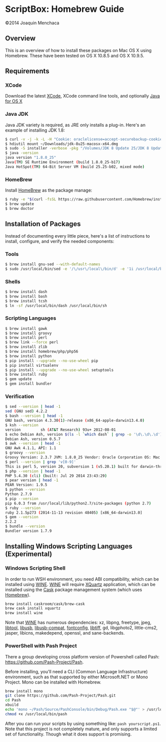 # ScriptBox: Homebrew Guide
©2014 Joaquin Menchaca

## Overview

This is an overview of how to install these packages on Mac OS X using Homebrew.  These have been tested on OS X 10.8.5 and OS X 10.9.5.

## Requirements

### XCode

Download the latest [XCode](https://developer.apple.com/xcode/), XCode command line tools, and optionally [Java for OS X](http://support.apple.com/kb/DL1572)

### Java JDK

Java JDK variety is required, as JRE only installs a plug-in.  Here's an example of installing JDK 1.8:

```bash
$ curl -v -j -k -L -H "Cookie: oraclelicense=accept-securebackup-cookie" http://download.oracle.com/otn-pub/java/jdk/8u25-b17/jdk-8u25-macosx-x64.dmg > ~/Downloads/jdk-8u25-macosx-x64.dmg
$ hdiutil mount ~/Downloads/jdk-8u25-macosx-x64.dmg
$ sudo -S installer -verbose -pkg "/Volumes/JDK 8 Update 25/JDK 8 Update 25.pkg" -target /
$ java -version
java version "1.8.0_25"
Java(TM) SE Runtime Environment (build 1.8.0_25-b17)
Java HotSpot(TM) 64-Bit Server VM (build 25.25-b02, mixed mode)
```

### HomeBrew

Install [HomeBrew](http://brew.sh/) as the package manage:

```bash
$ ruby -e "$(curl -fsSL https://raw.githubusercontent.com/Homebrew/install/master/install)"
$ brew update
$ brew doctor
```

## Installation of Packages

Instead of documenting every little piece, here's a list of instructions to install, configure, and verify the needed components:

### Tools

```Bash
$ brew install gnu-sed --with-default-names
$ sudo /usr/local/bin/sed -e '/\/usr\/local\/bin/d' -e '1i /usr/local/bin' -i /etc/paths
```

### Shells

```Bash
$ brew install dash
$ brew install bash
$ brew install tcsh
$ ln -sf /usr/local/bin/dash /usr/local/bin/sh

```

### Scripting Languages

```Bash
$ brew install gawk
$ brew install groovy
$ brew install perl
$ brew link --force perl
$ brew install zlib
$ brew install homebrew/php/php56
$ brew install python
$ pip install --upgrade --no-use-wheel pip
$ pip install virtualenv
$ pip install --upgrade --no-use-wheel setuptools
$ brew install ruby
$ gem update
$ gem install bundler
```

### Verification

```Bash
$ sed --version | head -1
sed (GNU sed) 4.2.2
$ bash --version | head -1
GNU bash, version 4.3.30(1)-release (x86_64-apple-darwin13.4.0)
$ ksh --version
version         sh (AT&T Research) 93u+ 2012-08-01
$ echo Debian Ash, version $(ls -l `which dash` | grep -o '\d\.\d\.\d')
Debian Ash, version 0.5.7
$ awk --version | head -1
GNU Awk 4.1.1, API: 1.1
$ groovy --version
Groovy Version: 2.3.7 JVM: 1.8.0_25 Vendor: Oracle Corporation OS: Mac OS X
$ perl --version | grep 'v[0-9]'
This is perl 5, version 20, subversion 1 (v5.20.1) built for darwin-thread-multi-2level
$ php --version | head -1
PHP 5.4.30 (cli) (built: Jul 29 2014 23:43:29)
$ pear version | head -1
PEAR Version: 1.9.5
$ python --version
Python 2.7.9
$ pip --version
pip 6.0.3 from /usr/local/lib/python2.7/site-packages (python 2.7)
$ ruby --version
ruby 2.1.5p273 (2014-11-13 revision 48405) [x86_64-darwin13.0]
$ gem --version
2.2.2
$ bundle --version
Bundler version 1.7.9
```

## Installing Windows Scripting Languages (Experimental)

### Windows Scripting Shell

In order to run WSH environment, you need ABI compatibility, which can be installed using [WINE](https://www.winehq.org/).  [WINE](https://www.winehq.org/) will require [XQuartz](http://xquartz.macosforge.org/landing/) application, which can be installed using the [Cask](http://caskroom.io/) package management system (which uses [Homebrew](http://brew.sh/)).

```Bash
brew install caskroom/cask/brew-cask
brew cask install xquartz
brew install wine
```

Note that [WINE](https://www.winehq.org/) has numerous dependencies: xz, libpng, freetype, jpeg, [libtool](http://www.gnu.org/software/libtool/), [libusb](http://www.libusb.org/), [libusb-compat](http://www.libusb.org/wiki/libusb-compat-0.1), [fontconfig](http://fontconfig.org), [libtiff](http://download.osgeo.org/libtiff/), gd, libgphoto2, little-cms2, jasper, libicns, makedepend, openssl, and sane-backends.

### PowerShell with Pash Project

There a group developing cross platform version of Powershell called Pash: https://github.com/Pash-Project/Pash.

Before installing, you'll need a CLI (Common Language Infrastructure) environment, such as that supported by either Microsoft.NET or Mono Project.  Mono can be installed with Homebrew.

```Bash
brew install mono
git clone https://github.com/Pash-Project/Pash.git
cd Pash
xbuild
echo 'mono ~/Pash/Source/PashConsole/bin/Debug/Pash.exe "$@"' > /usr/local/bin/pash
chmod +x /usr/local/bin/pash
```

After you can run your scripts by using something like: `pash yourscript.ps1`.  Note that this project is not completely mature, and only supports a limited set of functionality.  Though what it does support is promising.
